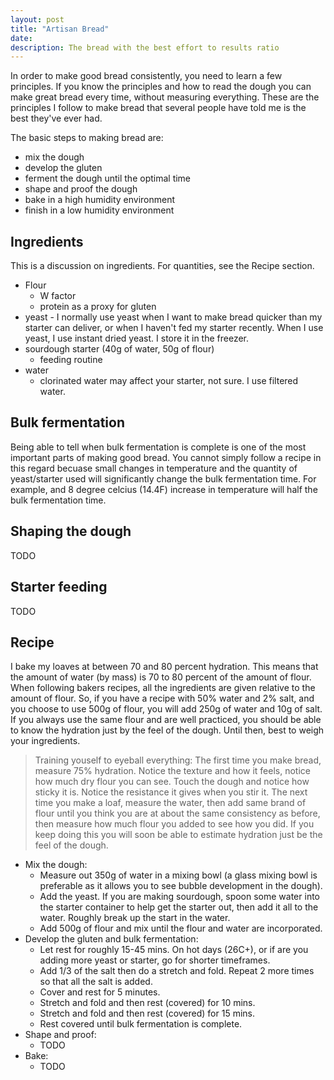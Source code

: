 ```yaml
---
layout: post
title: "Artisan Bread"
date: 
description: The bread with the best effort to results ratio
---
```


In order to make good bread consistently, you need to learn a few principles. If you know the principles and how to read the dough you can make great bread every time, without measuring everything. These are the principles I follow to make bread that several people have told me is the best they've ever had.

The basic steps to making bread are:

- mix the dough
- develop the gluten
- ferment the dough until the optimal time
- shape and proof the dough
- bake in a high humidity environment
- finish in a low humidity environment

Ingredients
-----------

This is a discussion on ingredients. For quantities, see the Recipe section.

- Flour
  - W factor
  - protein as a proxy for gluten
- yeast - I normally use yeast when I want to make bread quicker than my starter can deliver, or when I haven't fed my starter recently. When I use yeast, I use instant dried yeast. I store it in the freezer.
- sourdough starter (40g of water, 50g of flour)
  - feeding routine
- water
  - clorinated water may affect your starter, not sure. I use filtered water.

Bulk fermentation
-----------------

Being able to tell when bulk fermentation is complete is one of the most important parts of making good bread. You cannot simply follow a recipe in this regard becuase small changes in temperature and the quantity of yeast/starter used will significantly change the bulk fermentation time. For example, and 8 degree celcius (14.4F) increase in temperature will half the bulk fermentation time.

Shaping the dough
-----------------

TODO

Starter feeding
---------------

TODO

Recipe
------

I bake my loaves at between 70 and 80 percent hydration. This means that the amount of water (by mass) is 70 to 80 percent of the amount of flour. When following bakers recipes, all the ingredients are given relative to the amount of flour. So, if you have a recipe with 50% water and 2% salt, and you choose to use 500g of flour, you will add 250g of water and 10g of salt. If you always use the same flour and are well practiced, you should be able to know the hydration just by the feel of the dough. Until then, best to weigh your ingredients. 

> Training youself to eyeball everything: The first time you make bread, measure 75% hydration. Notice the texture and how it feels, notice how much dry flour you can see. Touch the dough and notice how sticky it is. Notice the resistance it gives when you stir it. The next time you make a loaf, measure the water, then add same brand of flour until you think you are at about the same consistency as before, then measure how much flour you added to see how you did. If you keep doing this you will soon be able to estimate hydration just be the feel of the dough.

- Mix the dough:
  - Measure out 350g of water in a mixing bowl (a glass mixing bowl is preferable as it allows you to see bubble development in the dough).
  - Add the yeast. If you are making sourdough, spoon some water into the starter container to help get the starter out, then add it all to the water. Roughly break up the start in the water.
  -  Add 500g of flour and mix until the flour and water are incorporated.
- Develop the gluten and bulk fermentation:
  - Let rest for roughly 15-45 mins. On hot days (26C+), or if are you adding more yeast or starter, go for shorter timeframes.
  - Add 1/3 of the salt then do a stretch and fold. Repeat 2 more times so that all the salt is added.
  - Cover and rest for 5 minutes.
  - Stretch and fold and then rest (covered) for 10 mins.
  - Stretch and fold and then rest (covered) for 15 mins.
  - Rest covered until bulk fermentation is complete.
- Shape and proof:
  - TODO
- Bake:
  - TODO
